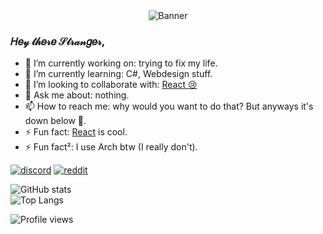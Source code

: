 <div align="center">
<img src="https://github.com/A2uma0/A2uma0/raw/main/banner1.gif" alt="Banner">
</div>


### 𝐻𝑒𝓎 𝓉𝒽𝑒𝓇𝑒 𝒮𝓉𝓇𝒶𝓃𝑔𝑒𝓇,

- 🔭 I’m currently working on: trying to fix my life.
- 🌱 I’m currently learning: C#, Webdesign stuff.								
- 👯 I’m looking to collaborate with: [React 😢](https://github.com/reactdev1337)
- 💬 Ask me about: nothing.
- 📫 How to reach me: why would you want to do that? But anyways it's down below 👀.
- ⚡ Fun fact: [React](https://github.com/reactdev1337) is cool.
- ⚡ Fun fact²: I use Arch btw (I really don't).

<p align="left">
    <a href="A2#6909"><img src="https://img.icons8.com/nolan/64/discord-logo.png" alt="discord"/></a>
    <a href="https://www.reddit.com/user/A2uma0"><img src="https://img.icons8.com/nolan/64/reddit.png" alt="reddit"/></a>
</p>

![GitHub stats](https://github-readme-stats.vercel.app/api?username=A2uma0&show_icons=true&theme=jolly)
<br>
![Top Langs](https://github-readme-stats.vercel.app/api/top-langs/?username=A2uma0&layout=compact&theme=jolly)




![Profile views](https://gpvc.arturio.dev/A2uma0)
